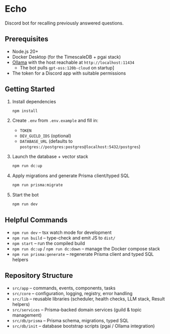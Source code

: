# Echo

Discord bot for recalling previously answered questions.

## Prerequisites

- Node.js 20+
- Docker Desktop (for the TimescaleDB + pgai stack)
- [Ollama](https://ollama.com/download) with the host reachable at `http://localhost:11434`
  - The bot pulls `gpt-oss:120b-cloud` on startup]
- The token for a Discord app with suitable permissions

## Getting Started

1. Install dependencies

   ```sh
   npm install
   ```

2. Create `.env` from `.env.example` and fill in:
   - `TOKEN`
   - `DEV_GUILD_IDS` (optional)
   - `DATABASE_URL` (defaults to `postgres://postgres:postgres@localhost:5432/postgres`)
3. Launch the database + vector stack

   ```sh
   npm run dc:up
   ```

4. Apply migrations and generate Prisma client/typed SQL

   ```sh
   npm run prisma:migrate
   ```

5. Start the bot

   ```sh
   npm run dev
   ```

## Helpful Commands

- `npm run dev` – tsx watch mode for development
- `npm run build` – type-check and emit JS to `dist/`
- `npm start` – run the compiled build
- `npm run dc:up` / `npm run dc:down` – manage the Docker compose stack
- `npm run prisma:generate` – regenerate Prisma client and typed SQL helpers

## Repository Structure

- `src/app` – commands, events, components, tasks
- `src/core` – configuration, logging, registry, error handling
- `src/lib` – reusable libraries (scheduler, health checks, LLM stack, Result helpers)
- `src/services` – Prisma-backed domain services (guild & topic management)
- `src/db/prisma` – Prisma schema, migrations, typed SQL
- `src/db/init` – database bootstrap scripts (pgai / Ollama integration)
